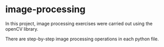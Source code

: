 # image-processing

In this project, image processing exercises were carried out using the openCV library.

There are step-by-step image processing operations in each python file.
